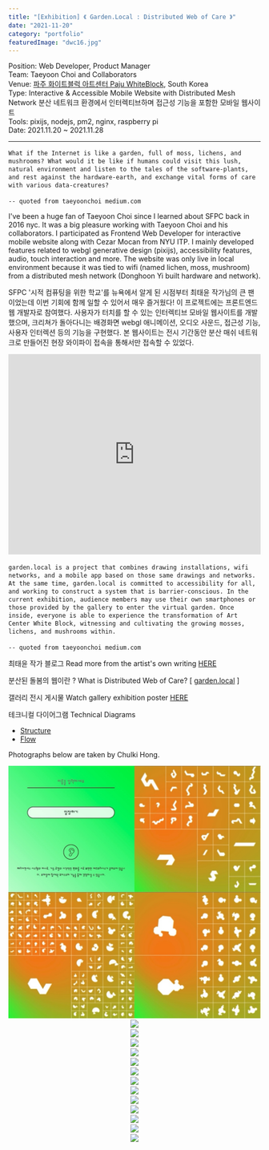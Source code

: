 ```yaml
---
title: "[Exhibition] 《 Garden.Local : Distributed Web of Care 》"
date: "2021-11-20"
category: "portfolio"
featuredImage: "dwc16.jpg"
---
```


<div class="intro">
Position: Web Developer, Product Manager <br />
Team: Taeyoon Choi and Collaborators <br />
Venue: <a target="_blank" rel="noreferrer" href="https://whiteblock.org/%EC%A0%84%EC%8B%9C/view/2792034">파주 화이트블럭 아트센터 Paju WhiteBlock</a>, South Korea <br />
Type: Interactive & Accessible Mobile Website with Distributed Mesh Network 분산 네트워크 환경에서 인터렉티브하며 접근성 기능을 포함한 모바일 웹사이트 <br />
Tools: pixijs, nodejs, pm2, nginx, raspberry pi<br />
Date: 2021.11.20 ~ 2021.11.28 <br />
</div>
<hr />

```
What if the Internet is like a garden, full of moss, lichens, and mushrooms? What would it be like if humans could visit this lush, natural environment and listen to the tales of the software-plants, and rest against the hardware-earth, and exchange vital forms of care with various data-creatures?

-- quoted from taeyoonchoi medium.com
```

I've been a huge fan of Taeyoon Choi since I learned about SFPC back in 2016 nyc. It was a big pleasure working with Taeyoon Choi and his collaborators. I participated as Frontend Web Developer for interactive mobile website along with Cezar Mocan from NYU ITP. I mainly developed features related to webgl generative design (pixijs), accessibility features, audio, touch interaction and more. The website was only live in local environment because it was tied to wifi (named lichen, moss, mushroom) from a distributed mesh network (Donghoon Yi built hardware and network).

SFPC '시적 컴퓨팅을 위한 학교'를 뉴욕에서 알게 된 시점부터 최태윤 작가님의 큰 팬이었는데 이번 기회에 함께 일할 수 있어서 매우 즐거웠다! 이 프로젝트에는 프론트엔드 웹 개발자로 참여했다. 사용자가 터치를 할 수 있는 인터렉티브 모바일 웹사이트를 개발했으며, 크리쳐가 돌아다니는 배경화면 webgl 애니메이션, 오디오 사운드, 접근성 기능, 사용자 인터렉션 등의 기능을 구현했다. 본 웹사이트는 전시 기간동안 분산 매쉬 네트워크로 만들어진 현장 와이파이 접속을 통해서만 접속할 수 있었다.

<iframe width="100%" height="400" src="https://www.youtube.com/embed/4rHwXSdUtBs" title="YouTube video player" frameborder="0" allow="accelerometer; autoplay; clipboard-write; encrypted-media; gyroscope; picture-in-picture" allowfullscreen></iframe>

```
garden.local is a project that combines drawing installations, wifi networks, and a mobile app based on those same drawings and networks. At the same time, garden.local is committed to accessibility for all, and working to construct a system that is barrier-conscious. In the current exhibition, audience members may use their own smartphones or those provided by the gallery to enter the virtual garden. Once inside, everyone is able to experience the transformation of Art Center White Block, witnessing and cultivating the growing mosses, lichens, and mushrooms within.

-- quoted from taeyoonchoi medium.com
```

최태윤 작가 블로그 Read more from the artist's own writing [HERE](https://tchoi8.medium.com/distributed-web-of-care-garden-local-1b8976f38606)

분산된 돌봄의 웹이란 ? What is Distributed Web of Care? [ [garden.local](http://distributedweb.care/) ]

갤러리 전시 게시물 Watch gallery exhibition poster [HERE](https://whiteblock.org/%EC%A0%84%EC%8B%9C/view/2792034)

테크니컬 다이어그램 Technical Diagrams

- [Structure](https://www.figma.com/file/w2HzFecg65sds39SEc4S6Z/Software-Diagram?node-id=0%3A1)
- [Flow](https://www.figma.com/file/w2HzFecg65sds39SEc4S6Z/Software-Diagram?node-id=9%3A4)

Photographs below are taken by Chulki Hong.

<figure style="display: block; margin: 0 auto; text-align: center">
<img src="dwcgrid.jpg">
<figcaption></figcaption>
</figure>

<figure style="display: block; margin: 0 auto; text-align: center">
<img src="dwc4.jpg">
<figcaption></figcaption>
</figure>

<figure style="display: block; margin: 0 auto; text-align: center">
<img src="dwc10.jpg">
<figcaption></figcaption>
</figure>

<figure style="display: block; margin: 0 auto; text-align: center">
<img src="dwc11.jpg">
<figcaption></figcaption>
</figure>

<figure style="display: block; margin: 0 auto; text-align: center">
<img src="dwc12.jpg">
<figcaption></figcaption>
</figure>

<figure style="display: block; margin: 0 auto; text-align: center">
<img src="dwc6.jpg">
<figcaption></figcaption>
</figure>

<figure style="display: block; margin: 0 auto; text-align: center">
<img src="dwc8.jpg">
<figcaption></figcaption>
</figure>

<figure style="display: block; margin: 0 auto; text-align: center">
<img src="dwc9.jpg">
<figcaption></figcaption>
</figure>

<figure style="display: block; margin: 0 auto; text-align: center">
<img src="15.jpg">
<figcaption></figcaption>
</figure>

<figure style="display: block; margin: 0 auto; text-align: center">
<img src="dwc16.jpg">
<figcaption></figcaption>
</figure>

<figure style="display: block; margin: 0 auto; text-align: center">
<img src="dwc13.jpg">
<figcaption></figcaption>
</figure>

<figure style="display: block; margin: 0 auto; text-align: center">
<img src="dwc14.jpg">
<figcaption></figcaption>
</figure>

<figure style="display: block; margin: 0 auto; text-align: center">
<img src="dwc1.jpg">
<figcaption></figcaption>
</figure>

<figure style="display: block; margin: 0 auto; text-align: center">
<img src="dwc3.jpg">
<figcaption></figcaption>
</figure>
